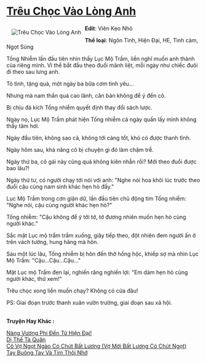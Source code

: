 <a href="https://utruyen.com/treu-choc-vao-long-anh/21540/" title="Trêu Chọc Vào Lòng Anh"><h1>Trêu Chọc Vào Lòng Anh</h1></a><div style="display:table"><img align="right" style="float: left; padding: 10px;" src="https://utruyen.com/images/story/200x260/treu-choc-vao-long-anh.jpg" alt="Trêu Chọc Vào Lòng Anh"><b>Edit</b>: Viên Kẹo Nhỏ<p></p><b>Thể loại</b>: Ngôn Tình, Hiện Đại, HE, Tình cảm,  Ngọt Sủng<p></p>Tống Nhiễm lần đầu tiên nhìn thấy Lục Mộ Trầm, liền nghĩ muốn anh thành của riêng mình. Vì thế bắt đầu theo đuổi mãnh liệt, mỗi ngày như chiếc đuôi đi theo sau lưng anh.<p></p>Tỏ tình, tặng quà, một ngày ba bữa cơm tình yêu...<p></p>Nhưng mà nam thần quá cao lãnh, căn bản không để ý đến cô.<p></p>Bị chịu đả kích Tống nhiễm quyết định thay đổi sách lược.<p></p>Ngày nọ, Lục Mộ Trầm phát hiện Tống nhiễm cả ngày quấn lấy mình không thấy tăm hơi.<p></p>Ngày đầu tiên, không sao cả, không tới càng tốt, khó có được thanh tĩnh.<p></p>Ngày hôm sau, khả năng cô bị chuyện gì đó làm chậm trễ.<p></p>Ngày thứ ba, cô gái này cũng quá không kiên nhẫn rồi? Mới theo đuổi được bao lâu?!<p></p>Ngày thứ tư, có người chạy tới nói với anh: "Nghe nói hoa khôi lúc trước theo đuổi cậu cùng nam sinh khác hẹn hò đấy."<p></p>Lục Mộ Trầm trong cơn giận dữ, lần đầu tiên chủ động tìm Tống nhiễm: "Nghe nói, cậu cùng người khác hẹn hò?"<p></p>Tống nhiễm: "Cậu không để ý tới tớ, tớ đương nhiên muốn hẹn hò cùng người khác."<p></p>Sắc mặt Lục mộ trầm trầm xuống, giây tiếp theo, đột nhiên đem người ấn ở trên vách tường, hung hăng mà hôn.<p></p>Sau một lúc lâu, Tống nhiễm bị hôn đến thở hồng hộc, khiếp sợ mà nhìn Lục Mộ Trầm: "Cậu...Cậu...Cậu..."<p></p>Mặt Lục mộ Trầm đen lại, nghiến răng nghiến lợi: "Em dám hẹn hò cùng người khác, thử xem!"<p></p>Trêu chọc xong liền muốn chạy? Không có cửa đâu!<p></p>PS: Giai đoạn trước thanh xuân vườn trường, giai đoạn sau xã hội.</div><p><br><b>Truyện Hay Khác :</b></p><a href="https://utruyen.com/nang-vuong-phi-den-tu-hien-dai/21908/" alt="Nàng Vương Phi Đến Từ Hiện Đại!">Nàng Vương Phi Đến Từ Hiện Đại!</a><br/><a href="https://truyenhot2019.blogspot.com/2019/12/di-the-ta-quan.html" alt="Dị Thế Tà Quân">Dị Thế Tà Quân</a><br/><a href="https://truyenhot2019.blogspot.com/2019/12/co-vo-ngot-ngao-co-chut-bat-luong-vo-moi-bat-luong-co-chut-ngot.html" alt="Cô Vợ Ngọt Ngào Có Chút Bất Lương (Vợ Mới Bất Lương Có Chút Ngọt)">Cô Vợ Ngọt Ngào Có Chút Bất Lương (Vợ Mới Bất Lương Có Chút Ngọt)</a><br/><a href="https://github.com/quanluxury/ngontinhhot/tree/master/truyenhay/20869/" alt="Tay Buông Tay Và Tim Thôi Nhớ">Tay Buông Tay Và Tim Thôi Nhớ</a><br/>